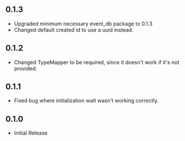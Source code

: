 ## 0.1.3

* Upgraded minimum necessary event_db package to 0.1.3
* Changed default created id to use a uuid instead.

## 0.1.2

* Changed TypeMapper to be required, since it doesn't work if it's not provided.

## 0.1.1

* Fixed bug where initialization wait wasn't working correctly.

## 0.1.0

* Initial Release

